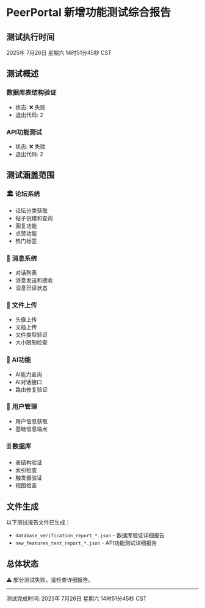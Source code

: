 # PeerPortal 新增功能测试综合报告

## 测试执行时间

2025年 7月26日 星期六 14时51分45秒 CST

## 测试概述

### 数据库表结构验证

- 状态: ❌ 失败
- 退出代码: 2

### API功能测试

- 状态: ❌ 失败
- 退出代码: 2

## 测试涵盖范围

### 🏛️ 论坛系统

- 论坛分类获取
- 帖子创建和查询
- 回复功能
- 点赞功能
- 热门标签

### 💬 消息系统

- 对话列表
- 消息发送和接收
- 消息已读状态

### 📁 文件上传

- 头像上传
- 文档上传
- 文件类型验证
- 大小限制检查

### 🤖 AI功能

- AI能力查询
- AI对话接口
- 路由修复验证

### 👤 用户管理

- 用户信息获取
- 基础信息端点

### 🗄️ 数据库

- 表结构验证
- 索引检查
- 触发器验证
- 视图检查

## 文件生成

以下测试报告文件已生成：

- `database_verification_report_*.json` - 数据库验证详细报告
- `new_features_test_report_*.json` - API功能测试详细报告

## 总体状态

⚠️ 部分测试失败，请检查详细报告。

---

测试完成时间: 2025年 7月26日 星期六 14时51分45秒 CST
